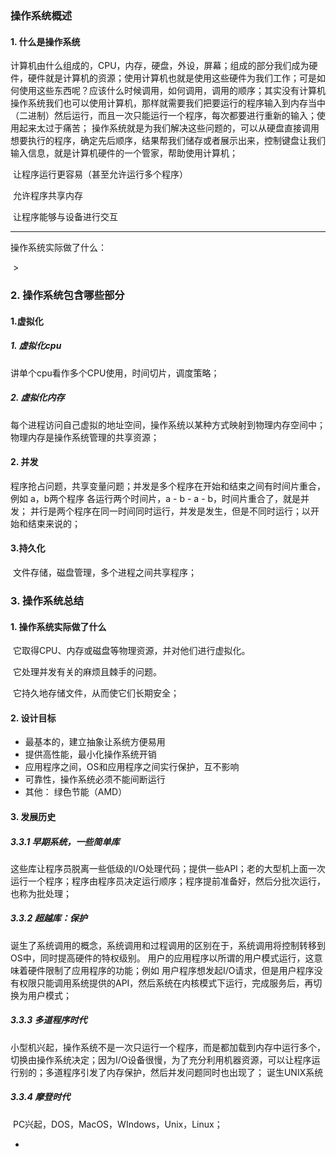 ### 操作系统概述

#### 1. 什么是操作系统

计算机由什么组成的，CPU，内存，硬盘，外设，屏幕；组成的部分我们成为硬件，硬件就是计算机的资源；使用计算机也就是使用这些硬件为我们工作；可是如何使用这些东西呢？应该什么时候调用，如何调用，调用的顺序；其实没有计算机操作系统我们也可以使用计算机，那样就需要我们把要运行的程序输入到内存当中（二进制）然后运行，而且一次只能运行一个程序，每次都要进行重新的输入；使用起来太过于痛苦；	操作系统就是为我们解决这些问题的，可以从硬盘直接调用想要执行的程序，确定先后顺序，结果帮我们储存或者展示出来，控制键盘让我们输入信息，就是计算机硬件的一个管家，帮助使用计算机；

​		让程序运行更容易（甚至允许运行多个程序）

​		允许程序共享内存

​		让程序能够与设备进行交互

-------



操作系统实际做了什么：

​		> 

### 2. 操作系统包含哪些部分

#### 1.虚拟化

##### 1. 虚拟化cpu

 讲单个cpu看作多个CPU使用，时间切片，调度策略；

##### 2. 虚拟化内存

​	每个进程访问自己虚拟的地址空间，操作系统以某种方式映射到物理内存空间中；物理内存是操作系统管理的共享资源；

#### 2. 并发

​	 程序抢占问题，共享变量问题；并发是多个程序在开始和结束之间有时间片重合，例如 a，b两个程序 各运行两个时间片，a - b - a - b，时间片重合了，就是并发； 并行是两个程序在同一时间同时运行，并发是发生，但是不同时运行；以开始和结束来说的；

#### 3.持久化

​	文件存储，磁盘管理，多个进程之间共享程序；

### 3. 操作系统总结

#### 1. 操作系统实际做了什么

​	它取得CPU、内存或磁盘等物理资源，并对他们进行虚拟化。

​	它处理并发有关的麻烦且棘手的问题。

​	它持久地存储文件，从而使它们长期安全；

#### 2. 设计目标

* 最基本的，建立抽象让系统方便易用
* 提供高性能，最小化操作系统开销
* 应用程序之间，OS和应用程序之间实行保护，互不影响
* 可靠性，操作系统必须不能间断运行
* 其他： 绿色节能（AMD）

#### 3. 发展历史

##### 	3.3.1 早期系统，一些简单库

​		这些库让程序员脱离一些低级的I/O处理代码；提供一些API；老的大型机上面一次运行一个程序；程序由程序员决定运行顺序；程序提前准备好，然后分批次运行，也称为批处理；

##### 3.3.2 超越库：保护

​	诞生了系统调用的概念，系统调用和过程调用的区别在于，系统调用将控制转移到OS中，同时提高硬件的特权级别。 用户的应用程序以所谓的用户模式运行，这意味着硬件限制了应用程序的功能；例如 用户程序想发起I/O请求，但是用户程序没有权限只能调用系统提供的API，然后系统在内核模式下运行，完成服务后，再切换为用户模式；

##### 3.3.3 多道程序时代

​	小型机兴起，操作系统不是一次只运行一个程序，而是都加载到内存中运行多个，切换由操作系统决定；因为I/O设备很慢，为了充分利用机器资源，可以让程序运行别的；多道程序引发了内存保护，然后并发问题同时也出现了； 诞生UNIX系统

##### 3.3.4 摩登时代

​	PC兴起，DOS，MacOS，WIndows，Unix，Linux；



* 